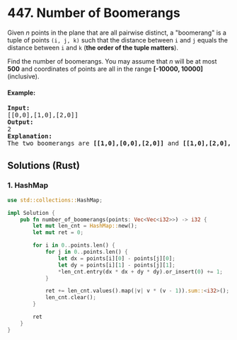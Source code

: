 # 447. Number of Boomerangs
Given *n* points in the plane that are all pairwise distinct, a "boomerang" is a tuple of points ```(i, j, k)``` such that the distance between ```i``` and ```j``` equals the distance between ```i``` and ```k``` (**the order of the tuple matters**).

Find the number of boomerangs. You may assume that *n* will be at most **500** and coordinates of points are all in the range **[-10000, 10000]** (inclusive).

#### Example:
<pre>
<strong>Input:</strong>
[[0,0],[1,0],[2,0]]
<strong>Output:</strong>
2
<strong>Explanation:</strong>
The two boomerangs are <strong>[[1,0],[0,0],[2,0]]</strong> and <strong>[[1,0],[2,0],[0,0]]</strong>
</pre>

## Solutions (Rust)

### 1. HashMap
```Rust
use std::collections::HashMap;

impl Solution {
    pub fn number_of_boomerangs(points: Vec<Vec<i32>>) -> i32 {
        let mut len_cnt = HashMap::new();
        let mut ret = 0;

        for i in 0..points.len() {
            for j in 0..points.len() {
                let dx = points[i][0] - points[j][0];
                let dy = points[i][1] - points[j][1];
                *len_cnt.entry(dx * dx + dy * dy).or_insert(0) += 1;
            }

            ret += len_cnt.values().map(|v| v * (v - 1)).sum::<i32>();
            len_cnt.clear();
        }

        ret
    }
}
```
